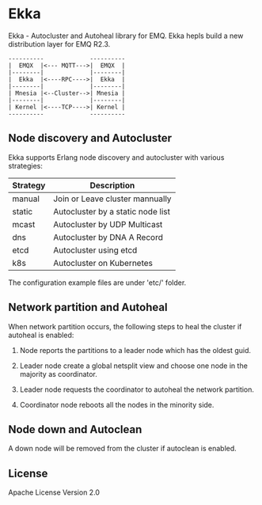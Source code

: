 
# Ekka

Ekka - Autocluster and Autoheal library for EMQ. Ekka hepls build a new distribution layer for EMQ R2.3.

```
----------             ----------
|  EMQX  |<--- MQTT--->|  EMQX  |
|--------|             |--------|
|  Ekka  |<----RPC---->|  Ekka  |
|--------|             |--------|
| Mnesia |<--Cluster-->| Mnesia |
|--------|             |--------|
| Kernel |<----TCP---->| Kernel |
----------             ----------
```

## Node discovery and Autocluster

Ekka supports Erlang node discovery and autocluster with various strategies:

Strategy   | Description
-----------|--------------------------------------
manual     | Join or Leave cluster mannually
static     | Autocluster by a static node list
mcast      | Autocluster by UDP Multicast
dns        | Autocluster by DNA A Record
etcd       | Autocluster using etcd
k8s        | Autocluster on Kubernetes

The configuration example files are under 'etc/' folder.

## Network partition and Autoheal

When network partition occurs, the following steps to heal the cluster if autoheal is enabled:

1. Node reports the partitions to a leader node which has the oldest guid.

2. Leader node create a global netsplit view and choose one node in the majority as coordinator.

3. Leader node requests the coordinator to autoheal the network partition.

4. Coordinator node reboots all the nodes in the minority side.

## Node down and Autoclean

A down node will be removed from the cluster if autoclean is enabled.

## License

Apache License Version 2.0

